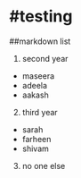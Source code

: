 #testing
========
##markdown
list  
1. second year
  - maseera  
  - adeela  
  - aakash  
2. third year  
  - sarah  
  - farheen  
  - shivam  
3. no one else

